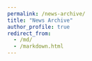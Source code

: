 ```yaml
---
permalink: /news-archive/
title: "News Archive"
author_profile: true
redirect_from: 
  - /md/
  - /markdown.html
---
```

